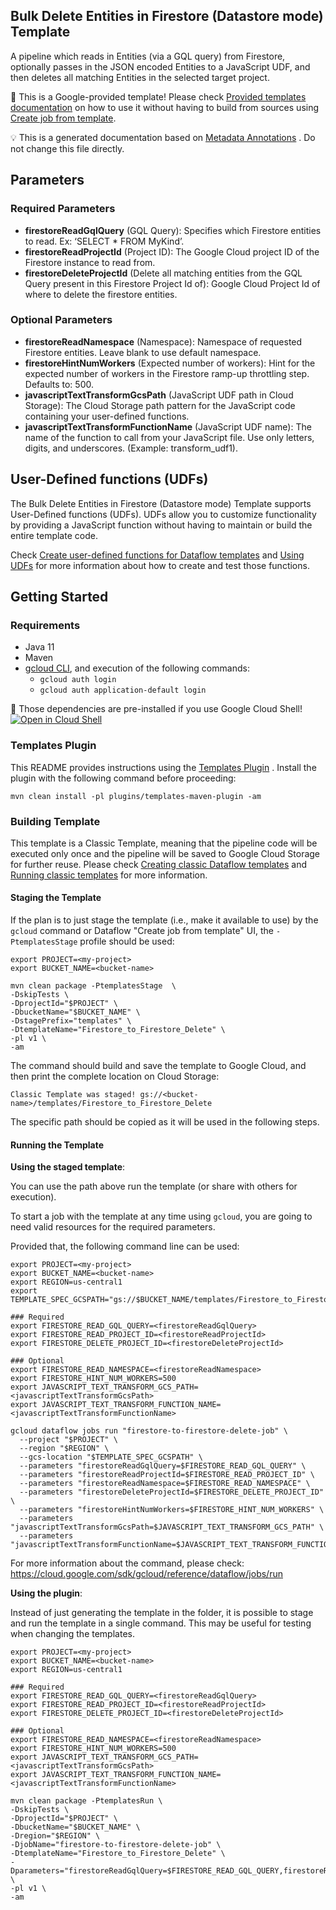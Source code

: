 Bulk Delete Entities in Firestore (Datastore mode) Template
---
A pipeline which reads in Entities (via a GQL query) from Firestore, optionally passes in the JSON encoded Entities to a JavaScript UDF, and then deletes all matching Entities in the selected target project.

:memo: This is a Google-provided template! Please
check [Provided templates documentation](https://cloud.google.com/dataflow/docs/guides/templates/provided/firestore-bulk-delete)
on how to use it without having to build from sources using [Create job from template](https://console.cloud.google.com/dataflow/createjob?template=Firestore_to_Firestore_Delete).


:bulb: This is a generated documentation based
on [Metadata Annotations](https://github.com/GoogleCloudPlatform/DataflowTemplates#metadata-annotations)
. Do not change this file directly.

## Parameters

### Required Parameters

* **firestoreReadGqlQuery** (GQL Query): Specifies which Firestore entities to read. Ex: ‘SELECT * FROM MyKind’.
* **firestoreReadProjectId** (Project ID): The Google Cloud project ID of the Firestore instance to read from.
* **firestoreDeleteProjectId** (Delete all matching entities from the GQL Query present in this Firestore Project Id of): Google Cloud Project Id of where to delete the firestore entities.

### Optional Parameters

* **firestoreReadNamespace** (Namespace): Namespace of requested Firestore entities. Leave blank to use default namespace.
* **firestoreHintNumWorkers** (Expected number of workers): Hint for the expected number of workers in the Firestore ramp-up throttling step. Defaults to: 500.
* **javascriptTextTransformGcsPath** (JavaScript UDF path in Cloud Storage): The Cloud Storage path pattern for the JavaScript code containing your user-defined functions.
* **javascriptTextTransformFunctionName** (JavaScript UDF name): The name of the function to call from your JavaScript file. Use only letters, digits, and underscores. (Example: transform_udf1).


## User-Defined functions (UDFs)

The Bulk Delete Entities in Firestore (Datastore mode) Template supports User-Defined functions (UDFs).
UDFs allow you to customize functionality by providing a JavaScript function
without having to maintain or build the entire template code.

Check [Create user-defined functions for Dataflow templates](https://cloud.google.com/dataflow/docs/guides/templates/create-template-udf)
and [Using UDFs](https://github.com/GoogleCloudPlatform/DataflowTemplates#using-udfs)
for more information about how to create and test those functions.


## Getting Started

### Requirements

* Java 11
* Maven
* [gcloud CLI](https://cloud.google.com/sdk/gcloud), and execution of the
  following commands:
  * `gcloud auth login`
  * `gcloud auth application-default login`

:star2: Those dependencies are pre-installed if you use Google Cloud Shell!
[![Open in Cloud Shell](http://gstatic.com/cloudssh/images/open-btn.svg)](https://console.cloud.google.com/cloudshell/editor?cloudshell_git_repo=https%3A%2F%2Fgithub.com%2FGoogleCloudPlatform%2FDataflowTemplates.git&cloudshell_open_in_editor=/v1/src/main/java/com/google/cloud/teleport/templates/DatastoreToDatastoreDelete.java)

### Templates Plugin

This README provides instructions using
the [Templates Plugin](https://github.com/GoogleCloudPlatform/DataflowTemplates#templates-plugin)
. Install the plugin with the following command before proceeding:

```shell
mvn clean install -pl plugins/templates-maven-plugin -am
```

### Building Template

This template is a Classic Template, meaning that the pipeline code will be
executed only once and the pipeline will be saved to Google Cloud Storage for
further reuse. Please check [Creating classic Dataflow templates](https://cloud.google.com/dataflow/docs/guides/templates/creating-templates)
and [Running classic templates](https://cloud.google.com/dataflow/docs/guides/templates/running-templates)
for more information.

#### Staging the Template

If the plan is to just stage the template (i.e., make it available to use) by
the `gcloud` command or Dataflow "Create job from template" UI,
the `-PtemplatesStage` profile should be used:

```shell
export PROJECT=<my-project>
export BUCKET_NAME=<bucket-name>

mvn clean package -PtemplatesStage  \
-DskipTests \
-DprojectId="$PROJECT" \
-DbucketName="$BUCKET_NAME" \
-DstagePrefix="templates" \
-DtemplateName="Firestore_to_Firestore_Delete" \
-pl v1 \
-am
```

The command should build and save the template to Google Cloud, and then print
the complete location on Cloud Storage:

```
Classic Template was staged! gs://<bucket-name>/templates/Firestore_to_Firestore_Delete
```

The specific path should be copied as it will be used in the following steps.

#### Running the Template

**Using the staged template**:

You can use the path above run the template (or share with others for execution).

To start a job with the template at any time using `gcloud`, you are going to
need valid resources for the required parameters.

Provided that, the following command line can be used:

```shell
export PROJECT=<my-project>
export BUCKET_NAME=<bucket-name>
export REGION=us-central1
export TEMPLATE_SPEC_GCSPATH="gs://$BUCKET_NAME/templates/Firestore_to_Firestore_Delete"

### Required
export FIRESTORE_READ_GQL_QUERY=<firestoreReadGqlQuery>
export FIRESTORE_READ_PROJECT_ID=<firestoreReadProjectId>
export FIRESTORE_DELETE_PROJECT_ID=<firestoreDeleteProjectId>

### Optional
export FIRESTORE_READ_NAMESPACE=<firestoreReadNamespace>
export FIRESTORE_HINT_NUM_WORKERS=500
export JAVASCRIPT_TEXT_TRANSFORM_GCS_PATH=<javascriptTextTransformGcsPath>
export JAVASCRIPT_TEXT_TRANSFORM_FUNCTION_NAME=<javascriptTextTransformFunctionName>

gcloud dataflow jobs run "firestore-to-firestore-delete-job" \
  --project "$PROJECT" \
  --region "$REGION" \
  --gcs-location "$TEMPLATE_SPEC_GCSPATH" \
  --parameters "firestoreReadGqlQuery=$FIRESTORE_READ_GQL_QUERY" \
  --parameters "firestoreReadProjectId=$FIRESTORE_READ_PROJECT_ID" \
  --parameters "firestoreReadNamespace=$FIRESTORE_READ_NAMESPACE" \
  --parameters "firestoreDeleteProjectId=$FIRESTORE_DELETE_PROJECT_ID" \
  --parameters "firestoreHintNumWorkers=$FIRESTORE_HINT_NUM_WORKERS" \
  --parameters "javascriptTextTransformGcsPath=$JAVASCRIPT_TEXT_TRANSFORM_GCS_PATH" \
  --parameters "javascriptTextTransformFunctionName=$JAVASCRIPT_TEXT_TRANSFORM_FUNCTION_NAME"
```

For more information about the command, please check:
https://cloud.google.com/sdk/gcloud/reference/dataflow/jobs/run


**Using the plugin**:

Instead of just generating the template in the folder, it is possible to stage
and run the template in a single command. This may be useful for testing when
changing the templates.

```shell
export PROJECT=<my-project>
export BUCKET_NAME=<bucket-name>
export REGION=us-central1

### Required
export FIRESTORE_READ_GQL_QUERY=<firestoreReadGqlQuery>
export FIRESTORE_READ_PROJECT_ID=<firestoreReadProjectId>
export FIRESTORE_DELETE_PROJECT_ID=<firestoreDeleteProjectId>

### Optional
export FIRESTORE_READ_NAMESPACE=<firestoreReadNamespace>
export FIRESTORE_HINT_NUM_WORKERS=500
export JAVASCRIPT_TEXT_TRANSFORM_GCS_PATH=<javascriptTextTransformGcsPath>
export JAVASCRIPT_TEXT_TRANSFORM_FUNCTION_NAME=<javascriptTextTransformFunctionName>

mvn clean package -PtemplatesRun \
-DskipTests \
-DprojectId="$PROJECT" \
-DbucketName="$BUCKET_NAME" \
-Dregion="$REGION" \
-DjobName="firestore-to-firestore-delete-job" \
-DtemplateName="Firestore_to_Firestore_Delete" \
-Dparameters="firestoreReadGqlQuery=$FIRESTORE_READ_GQL_QUERY,firestoreReadProjectId=$FIRESTORE_READ_PROJECT_ID,firestoreReadNamespace=$FIRESTORE_READ_NAMESPACE,firestoreDeleteProjectId=$FIRESTORE_DELETE_PROJECT_ID,firestoreHintNumWorkers=$FIRESTORE_HINT_NUM_WORKERS,javascriptTextTransformGcsPath=$JAVASCRIPT_TEXT_TRANSFORM_GCS_PATH,javascriptTextTransformFunctionName=$JAVASCRIPT_TEXT_TRANSFORM_FUNCTION_NAME" \
-pl v1 \
-am
```
